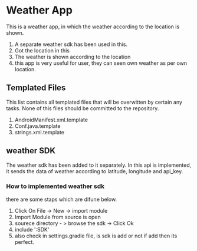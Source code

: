  # Weather App
This is a weather app, in which the weather according to the location is shown.
1. A separate weather sdk has been used in this.
2. Got the location in this
3. The weather is shown according to the location
4. this app is very useful for user, they can seen own weather as per own location.

## Templated Files
This list contains all templated files that will be overwitten by certain any tasks.
None of this files should be committed to the repository.

1. AndroidManifest.xml.template
2. Conf.java.template
3. strings.xml.template

## weather SDK
The weather sdk has been added to it separately. In this api is implemented, it sends the data of weather according to latitude, longitude and api_key.

### How to implemented weather sdk
there are some staps which are difune below.
1. Click On File -> New -> import module
2. Import Module from source is open
3. sourece directory - > browse the sdk -> Click Ok
4. include ':SDK'
5. also check in settings.gradle file, is sdk is add or not if add then its perfect. 



